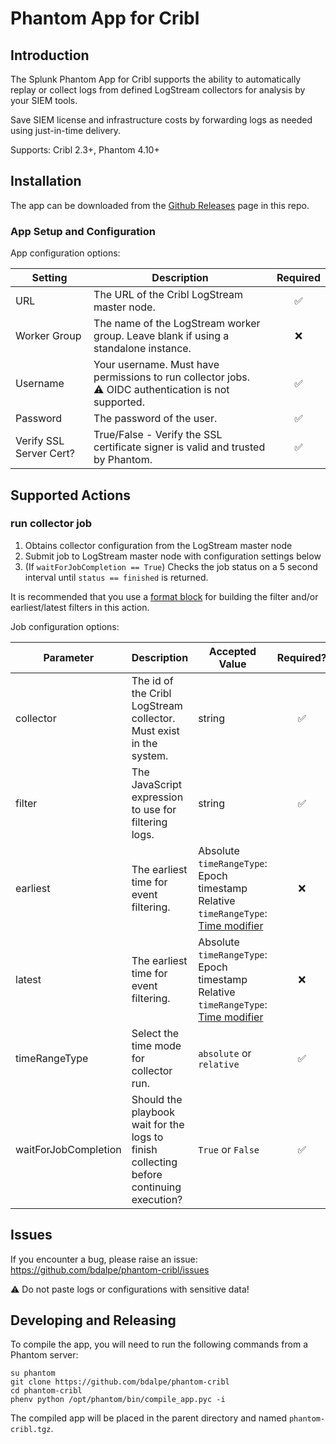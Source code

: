 # Phantom App for Cribl

## Introduction

The Splunk Phantom App for Cribl supports the ability to automatically replay or collect logs from defined LogStream collectors for analysis by your SIEM tools. 

Save SIEM license and infrastructure costs by forwarding logs as needed using just-in-time delivery.

Supports: Cribl 2.3+, Phantom 4.10+

## Installation

The app can be downloaded from the [Github Releases](https://github.com/bdalpe/phantom-cribl/releases) page in this repo.

### App Setup and Configuration

App configuration options:

| Setting | Description | Required |
| ------- | ----------- | :------: | 
| URL     | The URL of the Cribl LogStream master node. | ✅ |
| Worker Group | The name of the LogStream worker group. Leave blank if using a standalone instance. | ❌ |
| Username | Your username. Must have permissions to run collector jobs.<br>⚠️ OIDC authentication is not supported. | ✅ |
| Password | The password of the user. | ✅ |
| Verify SSL Server Cert? | True/False - Verify the SSL certificate signer is valid and trusted by Phantom. | ✅ |

## Supported Actions

### run collector job

1. Obtains collector configuration from the LogStream master node
2. Submit job to LogStream master node with configuration settings below
3. (If `waitForJobCompletion == True`) Checks the job status on a 5 second interval until `status == finished` is returned.

It is recommended that you use a [format block](https://docs.splunk.com/Documentation/Phantom/latest/Playbook/VPEFormatBlock) for building the filter and/or earliest/latest filters in this action.

Job configuration options:

| Parameter | Description | Accepted Value|  Required? |
| --------- | ----------- | -------- | :-------: |
| collector | The id of the Cribl LogStream collector. Must exist in the system. | string | ✅ |
| filter    | The JavaScript expression to use for filtering logs. | string | ✅ |
| earliest | The earliest time for event filtering. | Absolute `timeRangeType`: Epoch timestamp<br>Relative `timeRangeType`: [Time modifier](https://docs.cribl.io/v2.4/docs/collectors-schedule-run#relative) | ❌ |
| latest | The earliest time for event filtering. | Absolute `timeRangeType`: Epoch timestamp<br>Relative `timeRangeType`: [Time modifier](https://docs.cribl.io/v2.4/docs/collectors-schedule-run#relative)| ❌ |
| timeRangeType | Select the time mode for collector run. | `absolute` or `relative` | ✅ | 
| waitForJobCompletion | Should the playbook wait for the logs to finish collecting before continuing execution? | `True` or `False`| ✅ |

## Issues
If you encounter a bug, please raise an issue: https://github.com/bdalpe/phantom-cribl/issues

⚠️ Do not paste logs or configurations with sensitive data!

## Developing and Releasing

To compile the app, you will need to run the following commands from a Phantom server:

```shell
su phantom
git clone https://github.com/bdalpe/phantom-cribl
cd phantom-cribl
phenv python /opt/phantom/bin/compile_app.pyc -i
```

The compiled app will be placed in the parent directory and named `phantom-cribl.tgz`.